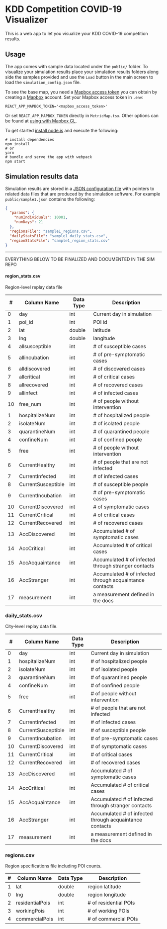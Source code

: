 # KDD Competition COVID-19 Visualizer

This is a web app to let you visualize your KDD COVID-19 competition results.

## Usage

The app comes with sample data located under the `public/` folder. To visualize your simulation results place your simulation results folders along side the samples provided and use the `Load` button in the main screen to load the `simulation_config.json` file.

To see the base map, you need a [Mapbox access token](https://docs.mapbox.com/help/how-mapbox-works/access-tokens) you can obtain by creating a [Mapbox](http://www.mapbox.com) account. Set your Mapbox access token in `.env`:

```shell
REACT_APP_MAPBOX_TOKEN='<mapbox_access_token>'
```

Or set `REACT_APP_MAPBOX_TOKEN` directly in `MetricMap.tsx`. Other options can be found at [using with Mapbox GL](https://github.com/visgl/deck.gl/blob/8.1-release/docs/get-started/using-with-mapbox-gl.md).

To get started [install node.js](https://nodejs.org/) and execute the following:

```shell
# install dependencies
npm install
# or
yarn
# bundle and serve the app with webpack
npm start
```

## Simulation results data

Simulation results are stored in a [JSON configuration file](https://hzw77-demo.readthedocs.io/en/latest/try.html#sample-config-file) with pointers to related data files that are produced by the simulation software. For example `public/sample1.json` contains the following:

``` json
{
  "params": {
    "numIndividuals": 10001,
    "numDays": 21
  },
  "regionsFile": "sample1_regions.csv",
  "dailyStatsFile": "sample1_daily_stats.csv",
  "regionStatsFile": "sample1_region_stats.csv"
}
```

----
EVERYTHING BELOW TO BE FINALIZED AND DOCUMENTED IN THE SIM REPO

#### region_stats.csv

Region-level replay data file

| #  | Column Name    | Data Type | Description                      |
|----|----------------|-----------|----------------------------------|
| 0  | day            | int       | Current day in simulation        |
| 1  | poi_id         | int       | POI id                           |
| 2  | lat            | double    | latitude                         |
| 3  | lng            | double    | langitude                        |
| 4  | allsusceptible | int       | # of susceptible cases           |
| 5  | allincubation  | int       | # of pre-symptomatic cases       |
| 6  | alldiscovered  | int       | # of discovered cases            |
| 7  | allcritical    | int       | # of critical cases              |
| 8  | allrecovered   | int       | # of recovered cases             |
| 9  | allinfect      | int       | # of infected cases              |
| 10 | free_num       | int       | # of people without intervention |
| 1  | hospitalizeNum     | int       | # of hospitalized people                                 |
| 2  | isolateNum         | int       | # of isolated people                                     |
| 3  | quarantineNum      | int       | # of quarantined people                                  |
| 4  | confineNum         | int       | # of confined people                                     |
| 5  | free               | int       | # of people without intervention                         |
| 6  | CurrentHealthy     | int       | # of people that are not infected                        |
| 7  | CurrentInfected    | int       | # of infected cases                                      |
| 8  | CurrentSusceptible | int       | # of susceptible people                                  |
| 9  | CurrentIncubation  | int       | # of pre-symptomatic cases                               |
| 10 | CurrentDiscovered  | int       | # of symptomatic cases                                   |
| 11 | CurrentCritical    | int       | # of critical cases                                      |
| 12 | CurrentRecovered   | int       | # of recovered cases                                     |
| 13 | AccDiscovered      | int       | Accumulated # of symptomatic cases                       |
| 14 | AccCritical        | int       | Accumulated # of critical cases                          |
| 15 | AccAcquaintance    | int       | Accumulated # of  infected through stranger contacts     |
| 16 | AccStranger        | int       | Accumulated # of  infected through acquaintance contacts |
| 17 | measurement        | int       | a measurement defined in the docs                        |

### daily_stats.csv

City-level replay data file.

| #  | Column Name        | Data Type | Description                                              |
|----|--------------------|-----------|----------------------------------------------------------|
| 0  | day                | int       | Current day in simulation                                |
| 1  | hospitalizeNum     | int       | # of hospitalized people                                 |
| 2  | isolateNum         | int       | # of isolated people                                     |
| 3  | quarantineNum      | int       | # of quarantined people                                  |
| 4  | confineNum         | int       | # of confined people                                     |
| 5  | free               | int       | # of people without intervention                         |
| 6  | CurrentHealthy     | int       | # of people that are not infected                        |
| 7  | CurrentInfected    | int       | # of infected cases                                      |
| 8  | CurrentSusceptible | int       | # of susceptible people                                  |
| 9  | CurrentIncubation  | int       | # of pre-symptomatic cases                               |
| 10 | CurrentDiscovered  | int       | # of symptomatic cases                                   |
| 11 | CurrentCritical    | int       | # of critical cases                                      |
| 12 | CurrentRecovered   | int       | # of recovered cases                                     |
| 13 | AccDiscovered      | int       | Accumulated # of symptomatic cases                       |
| 14 | AccCritical        | int       | Accumulated # of critical cases                          |
| 15 | AccAcquaintance    | int       | Accumulated # of  infected through stranger contacts     |
| 16 | AccStranger        | int       | Accumulated # of  infected through acquaintance contacts |
| 17 | measurement        | int       | a measurement defined in the docs                        |

### regions.csv

Region specifications file including POI counts.

| #  | Column Name        | Data Type | Description              |
| -- | ------------------ | --------- | ------------------------ |
| 1  | lat                | double    | region latitude          |
| 0  | lng                | double    | region longitude         |
| 2  | residentialPois    | int       | # of residential POIs    |
| 3  | workingPois        | int       | # of working POIs        |
| 4  | commercialPois     | int       | # of commercial POIs     |
